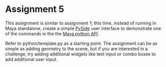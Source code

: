 # Assignment 5

This assignment is similar to assignment 1; this time, instead of running in Maya standalone, create a simple [PySide](https://srinikom.github.io/pyside-docs/PySide/QtGui/index.html) user interface to demonstrate one of the commands in the the [Maya python API](https://help.autodesk.com/cloudhelp/2022/CHS/Maya-Tech-Docs/CommandsPython/).

Refer to python/template.py as a starting point. The assignment can be as simple as adding geometry to the scene, but if you are interested in a challenge, try adding additional widgets like text input or combo boxes to add additional user input.